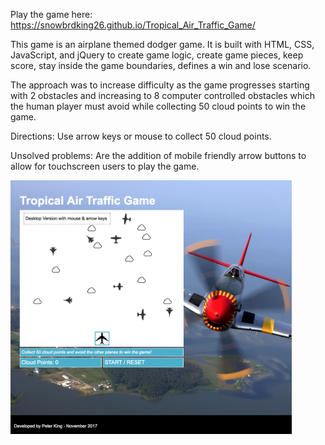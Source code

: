 
Play the game here: https://snowbrdking26.github.io/Tropical_Air_Traffic_Game/

This game is an airplane themed dodger game. It is built with HTML, CSS, JavaScript, and jQuery to create game logic, create game pieces, keep score, stay inside the game boundaries, defines a win and lose scenario.

The approach was to increase difficulty as the game progresses starting with 2 obstacles and increasing to 8 computer controlled obstacles which the human player must avoid while collecting 50 cloud points to win the game.

Directions: Use arrow keys or mouse to collect 50 cloud points.

Unsolved problems: Are the addition of mobile friendly arrow buttons to allow for touchscreen users to play the game.

<img src="https://github.com/snowbrdking26/Tropical_Air_Traffic_Game/blob/master/img/mainscreenshot3.png" width="450">
